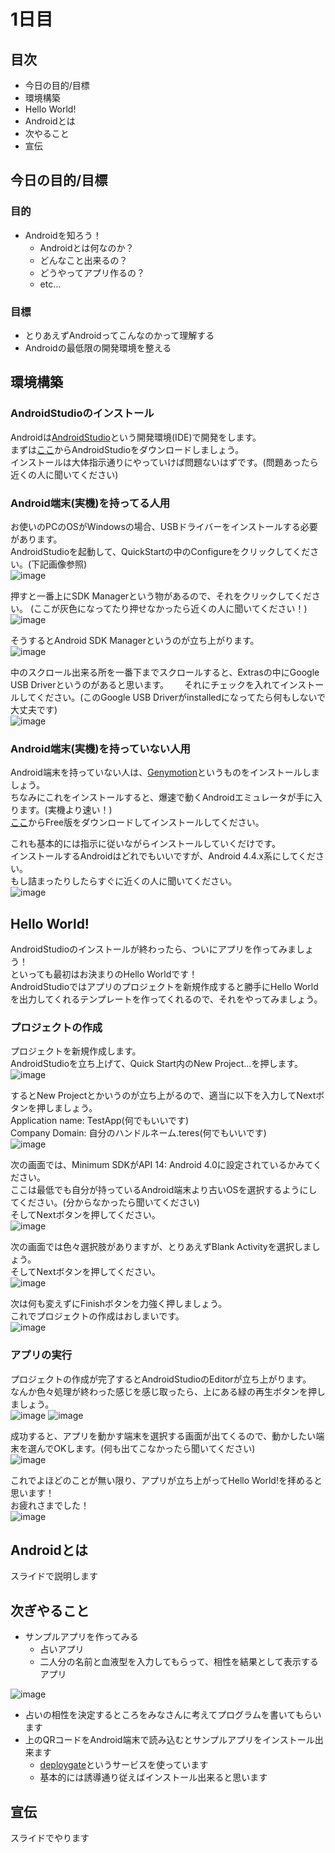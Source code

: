 # 1日目

## 目次
* 今日の目的/目標
* 環境構築
* Hello World!
* Androidとは
* 次やること
* 宣伝

## 今日の目的/目標
### 目的
* Androidを知ろう！
  * Androidとは何なのか？
  * どんなこと出来るの？
  * どうやってアプリ作るの？
  * etc...

### 目標
* とりあえずAndroidってこんなのかって理解する
* Androidの最低限の開発環境を整える

## 環境構築

### AndroidStudioのインストール
Androidは[AndroidStudio](https://developer.android.com/sdk/installing/studio.html)という開発環境(IDE)で開発をします。  
まずは[ここ](https://developer.android.com/sdk/installing/studio.html)からAndroidStudioをダウンロードしましょう。  
インストールは大体指示通りにやっていけば問題ないはずです。(問題あったら近くの人に聞いてください)  

### Android端末(実機)を持ってる人用
お使いのPCのOSがWindowsの場合、USBドライバーをインストールする必要があります。  
AndroidStudioを起動して、QuickStartの中のConfigureをクリックしてください。(下記画像参照)  
![image](http://i.gyazo.com/b18f99edd6d2ad019312c3434e917c80.png)

押すと一番上にSDK Managerという物があるので、それをクリックしてください。 (ここが灰色になってたり押せなかったら近くの人に聞いてください！)  
![image](http://i.gyazo.com/88c329369cec35be0038117516997cda.png)

そうするとAndroid SDK Managerというのが立ち上がります。  
![image](http://i.gyazo.com/f80ec3d3326012bde547ee0e3cd542aa.png)

中のスクロール出来る所を一番下までスクロールすると、Extrasの中にGoogle USB Driverというのがあると思います。　　
それにチェックを入れてインストールしてください。(このGoogle USB Driverがinstalledになってたら何もしないで大丈夫です)  
![image](http://i.gyazo.com/1c843dd7bee86b4f050a6c1a77a4008d.png)

### Android端末(実機)を持っていない人用
Android端末を持っていない人は、[Genymotion](http://www.genymotion.com/)というものをインストールしましょう。  
ちなみにこれをインストールすると、爆速で動くAndroidエミュレータが手に入ります。(実機より速い！)  
[ここ](https://shop.genymotion.com/index.php?controller=order-opc)からFree版をダウンロードしてインストールしてください。

これも基本的には指示に従いながらインストールしていくだけです。  
インストールするAndroidはどれでもいいですが、Android 4.4.x系にしてください。  
もし詰まったりしたらすぐに近くの人に聞いてください。  
![image](http://i.gyazo.com/9039404723548f379d9d71165d987183.png)

## Hello World!
AndroidStudioのインストールが終わったら、ついにアプリを作ってみましょう！  
といっても最初はお決まりのHello Worldです！  
AndroidStudioではアプリのプロジェクトを新規作成すると勝手にHello Worldを出力してくれるテンプレートを作ってくれるので、それをやってみましょう。  

### プロジェクトの作成
プロジェクトを新規作成します。  
AndroidStudioを立ち上げて、Quick Start内のNew Project...を押します。  
![image](http://i.gyazo.com/7f884105a0954e28ba6300ffe2bb09f4.png)

するとNew Projectとかいうのが立ち上がるので、適当に以下を入力してNextボタンを押しましょう。  
Application name: TestApp(何でもいいです)  
Company Domain: 自分のハンドルネーム.teres(何でもいいです)  
![image](http://i.gyazo.com/1790ec0b4bc9e313e947b4261aeff120.png)

次の画面では、Minimum SDKがAPI 14: Android 4.0に設定されているかみてください。  
ここは最低でも自分が持っているAndroid端末より古いOSを選択するようにしてください。(分からなかったら聞いてください)  
そしてNextボタンを押してください。  
![image](http://i.gyazo.com/50a733ff1e40fbf76ac76089b93b9206.png)

次の画面では色々選択肢がありますが、とりあえずBlank Activityを選択しましょう。  
そしてNextボタンを押してください。  
![image](http://i.gyazo.com/4f48086cf8aad22be9f47d76902913e2.png)

次は何も変えずにFinishボタンを力強く押しましょう。  
これでプロジェクトの作成はおしまいです。  
![image](http://i.gyazo.com/022f3501af4da2ee3625bb98d6b71a00.png)

### アプリの実行

プロジェクトの作成が完了するとAndroidStudioのEditorが立ち上がります。  
なんか色々処理が終わった感じを感じ取ったら、上にある緑の再生ボタンを押しましょう。  
![image](http://i.gyazo.com/a6c65da62be9b08dfe35ce71ad8ea7c6.png)
![image](http://i.gyazo.com/c0be3f79f3ca7d0ff850a6b98bfbb824.png)

成功すると、アプリを動かす端末を選択する画面が出てくるので、動かしたい端末を選んでOKします。(何も出てこなかったら聞いてください)  
![image](http://i.gyazo.com/bb0a08c9f19fb46c13d3c144ffb6bda0.png)

これでよほどのことが無い限り、アプリが立ち上がってHello World!を拝めると思います！  
お疲れさまでした！  
![image](http://i.gyazo.com/797a19d336fde7aaf3337abc31f15ca5.png)

## Androidとは
スライドで説明します

## 次ぎやること
* サンプルアプリを作ってみる
  * 占いアプリ
  * 二人分の名前と血液型を入力してもらって、相性を結果として表示するアプリ

![image](https://chart.googleapis.com/chart?chs=178x178&cht=qr&chl=https%3A%2F%2Fdeploygate.com%2Fdistributions%2F8177143d29b04ac380156bc04da364899b175576)

* 占いの相性を決定するところをみなさんに考えてプログラムを書いてもらいます
* 上のQRコードをAndroid端末で読み込むとサンプルアプリをインストール出来ます
  * [deploygate](https://deploygate.com)というサービスを使っています
  * 基本的には誘導通り従えばインストール出来ると思います

## 宣伝
スライドでやります
